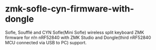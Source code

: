 # zmk-sofle-cyn-firmware-with-dongle
Sofle, Soufflé and CYN Sofle(Mini Sofle) wireless split keyboard ZMK firmware for n!n nRF52840 with ZMK Studio and Dongle(third nRF52840 MCU connected via USB to PC) support.
